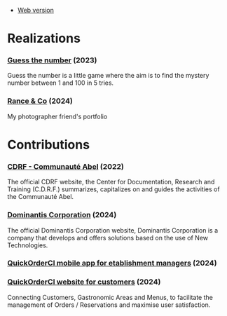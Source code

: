 - [Web version](https://itsjeanem.github.io/realization-contribution)

# Realizations

### [Guess the number](https://itsjeanem.github.io/Guess-the-number) (2023)

Guess the number is a little game where the aim is to find the mystery number between 1 and 100 in 5 tries.

### [Rance & Co](https://rance-p.vercel.app/) (2024)

My photographer friend's portfolio

# Contributions

### [CDRF - Communauté Abel](https://cdrf-communauteabel.com) (2022)

The official CDRF website, the Center for Documentation, Research and Training (C.D.R.F.) summarizes, capitalizes on and guides the activities of the Communauté Abel.

### [Dominantis Corporation](https://www.dominantiscorporation.com) (2024)

The official Dominantis Corporation website, Dominantis Corporation is a company that develops and offers solutions based on the use of New Technologies.

### [QuickOrderCI mobile app for etablishment managers](https://play.google.com/store/apps/details?id=com.dominantis.quickorderio) (2024)

### [QuickOrderCI website for customers](https://quickorderci.dominantis.io) (2024)

Connecting Customers, Gastronomic Areas and Menus, to facilitate the management of Orders / Reservations and maximise user satisfaction.
